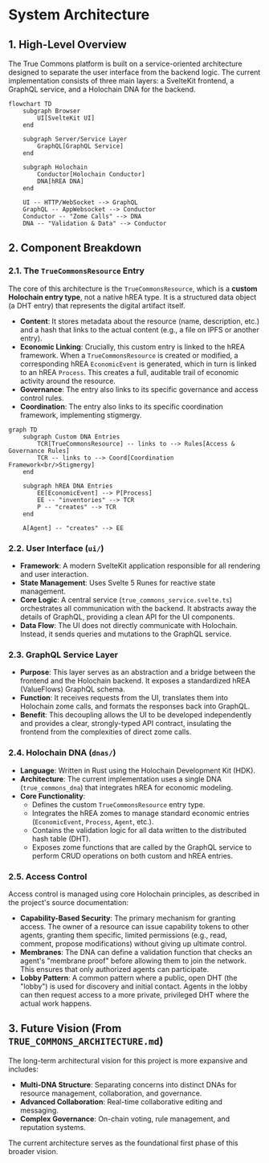 # System Architecture

## 1. High-Level Overview

The True Commons platform is built on a service-oriented architecture designed to separate the user interface from the backend logic. The current implementation consists of three main layers: a SvelteKit frontend, a GraphQL service, and a Holochain DNA for the backend.

```mermaid
flowchart TD
    subgraph Browser
        UI[SvelteKit UI]
    end

    subgraph Server/Service Layer
        GraphQL[GraphQL Service]
    end

    subgraph Holochain
        Conductor[Holochain Conductor]
        DNA[hREA DNA]
    end

    UI -- HTTP/WebSocket --> GraphQL
    GraphQL -- AppWebsocket --> Conductor
    Conductor -- "Zome Calls" --> DNA
    DNA -- "Validation & Data" --> Conductor
```

## 2. Component Breakdown

### 2.1. The `TrueCommonsResource` Entry

The core of this architecture is the `TrueCommonsResource`, which is a **custom Holochain entry type**, not a native hREA type. It is a structured data object (a DHT entry) that represents the digital artifact itself.

-   **Content**: It stores metadata about the resource (name, description, etc.) and a hash that links to the actual content (e.g., a file on IPFS or another entry).
-   **Economic Linking**: Crucially, this custom entry is linked to the hREA framework. When a `TrueCommonsResource` is created or modified, a corresponding hREA `EconomicEvent` is generated, which in turn is linked to an hREA `Process`. This creates a full, auditable trail of economic activity around the resource.
-   **Governance**: The entry also links to its specific governance and access control rules. 
-   **Coordination**: The entry also links to its specific coordination framework, implementing stigmergy. 

```mermaid
graph TD
    subgraph Custom DNA Entries
        TCR[TrueCommonsResource] -- links to --> Rules[Access & Governance Rules]
        TCR -- links to --> Coord[Coordination Framework<br/>Stigmergy]
    end

    subgraph hREA DNA Entries
        EE[EconomicEvent] --> P[Process]
        EE -- "inventories" --> TCR
        P -- "creates" --> TCR
    end

    A[Agent] -- "creates" --> EE
```

### 2.2. User Interface (`ui/`)

-   **Framework**: A modern SvelteKit application responsible for all rendering and user interaction.
-   **State Management**: Uses Svelte 5 Runes for reactive state management.
-   **Core Logic**: A central service (`true_commons_service.svelte.ts`) orchestrates all communication with the backend. It abstracts away the details of GraphQL, providing a clean API for the UI components.
-   **Data Flow**: The UI does not directly communicate with Holochain. Instead, it sends queries and mutations to the GraphQL service.

### 2.3. GraphQL Service Layer

-   **Purpose**: This layer serves as an abstraction and a bridge between the frontend and the Holochain backend. It exposes a standardized hREA (ValueFlows) GraphQL schema.
-   **Function**: It receives requests from the UI, translates them into Holochain zome calls, and formats the responses back into GraphQL.
-   **Benefit**: This decoupling allows the UI to be developed independently and provides a clear, strongly-typed API contract, insulating the frontend from the complexities of direct zome calls.

### 2.4. Holochain DNA (`dnas/`)

-   **Language**: Written in Rust using the Holochain Development Kit (HDK).
-   **Architecture**: The current implementation uses a single DNA (`true_commons_dna`) that integrates hREA for economic modeling.
-   **Core Functionality**:
    -   Defines the custom `TrueCommonsResource` entry type.
    -   Integrates the hREA zomes to manage standard economic entries (`EconomicEvent`, `Process`, `Agent`, etc.).
    -   Contains the validation logic for all data written to the distributed hash table (DHT).
    -   Exposes zome functions that are called by the GraphQL service to perform CRUD operations on both custom and hREA entries.

### 2.5. Access Control

Access control is managed using core Holochain principles, as described in the project's source documentation:

-   **Capability-Based Security**: The primary mechanism for granting access. The owner of a resource can issue capability tokens to other agents, granting them specific, limited permissions (e.g., read, comment, propose modifications) without giving up ultimate control.
-   **Membranes**: The DNA can define a validation function that checks an agent's "membrane proof" before allowing them to join the network. This ensures that only authorized agents can participate.
-   **Lobby Pattern**: A common pattern where a public, open DHT (the "lobby") is used for discovery and initial contact. Agents in the lobby can then request access to a more private, privileged DHT where the actual work happens.

## 3. Future Vision (From `TRUE_COMMONS_ARCHITECTURE.md`)

The long-term architectural vision for this project is more expansive and includes:

-   **Multi-DNA Structure**: Separating concerns into distinct DNAs for resource management, collaboration, and governance.
-   **Advanced Collaboration**: Real-time collaborative editing and messaging.
-   **Complex Governance**: On-chain voting, rule management, and reputation systems.

The current architecture serves as the foundational first phase of this broader vision. 